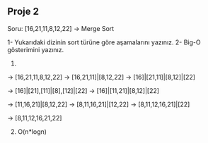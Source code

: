 Proje 2
-------

Soru: [16,21,11,8,12,22] -> Merge Sort

1- Yukarıdaki dizinin sort türüne göre aşamalarını yazınız.
2- Big-O gösterimini yazınız.

1)

-> [16,21,11,8,12,22] -> [16,21,11]|[8,12,22] -> [16]|[21,11]|[8,12]|[22]

-> [16]|[21],[11]|[8],[12]|[22] -> [16]|[11,21]|[8,12]|[22]

-> [11,16,21]|[8,12,22] -> [8,11,16,21]|[12,22] -> [8,11,12,16,21]|[22]

-> [8,11,12,16,21,22]


2) O(n*logn)
